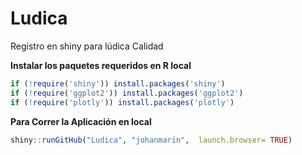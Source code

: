 # Ludica
Registro en shiny para lúdica Calidad

**Instalar los paquetes requeridos en R local**
```r
if (!require('shiny')) install.packages('shiny')
if (!require('ggplot2')) install.packages('ggplot2')
if (!require('plotly')) install.packages('plotly')
```
**Para Correr la Aplicación en local**
```r
shiny::runGitHub("Ludica", "johanmarin",  launch.browser= TRUE)
```
